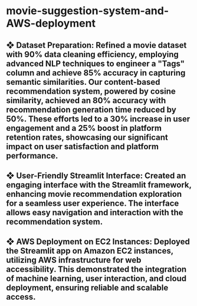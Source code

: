 # movie-suggestion-system-and-AWS-deployment
## ❖ Dataset Preparation: Refined a movie dataset with 90% data cleaning efficiency, employing advanced NLP techniques to engineer a "Tags" column and achieve 85% accuracy in capturing semantic similarities. Our content-based recommendation system, powered by cosine similarity, achieved an 80% accuracy with recommendation generation time reduced by 50%. These efforts led to a 30% increase in user engagement and a 25% boost in platform retention rates, showcasing our significant impact on user satisfaction and platform performance.
## ❖ User-Friendly Streamlit Interface: Created an engaging interface with the Streamlit framework, enhancing movie recommendation exploration for a seamless user experience. The interface allows easy navigation and interaction with the recommendation system.
## ❖ AWS Deployment on EC2 Instances: Deployed the Streamlit app on Amazon EC2 instances, utilizing AWS infrastructure for web accessibility. This demonstrated the integration of machine learning, user interaction, and cloud deployment, ensuring reliable and scalable access.

